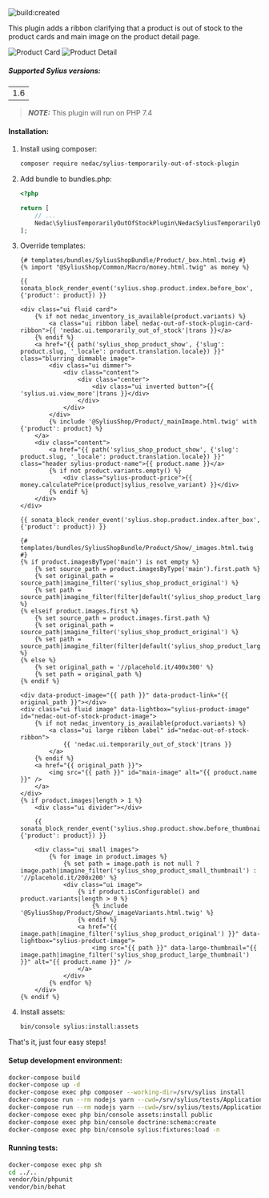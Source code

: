 <div class="repo-badge inline-block vertical-align">
    <a id="status-image-popup" title="Latest push build on default branch: created" name="status-images" class="pointer open-popup">
        <img src="https://travis-ci.com/nedac-sorbo/SyliusTemporarilyOutOfStockPlugin.svg?branch=master" alt="build:created">
    </a>
</div>

This plugin adds a ribbon clarifying that a product is out of stock to the product cards and main image on the product detail page.

![Product Card](product_card.png)
![Product Detail](product_detail.png)

##### Supported Sylius versions:
<table>
    <tr><td>1.6</td></tr>
</table>


> **_NOTE:_** This plugin will run on PHP 7.4

#### Installation:

1. Install using composer:
    ```bash
    composer require nedac/sylius-temporarily-out-of-stock-plugin
    ```
2. Add bundle to bundles.php:
    ```php
    <?php

    return [
        // ...
        Nedac\SyliusTemporarilyOutOfStockPlugin\NedacSyliusTemporarilyOutOfStockPlugin::class => ['all' => true],
    ];
    ```
3. Override templates:
    ```twig
    {# templates/bundles/SyliusShopBundle/Product/_box.html.twig #}
    {% import "@SyliusShop/Common/Macro/money.html.twig" as money %}
    
    {{ sonata_block_render_event('sylius.shop.product.index.before_box', {'product': product}) }}
    
    <div class="ui fluid card">
        {% if not nedac_inventory_is_available(product.variants) %}
            <a class="ui ribbon label nedac-out-of-stock-plugin-card-ribbon">{{ 'nedac.ui.temporarily_out_of_stock'|trans }}</a>
        {% endif %}
        <a href="{{ path('sylius_shop_product_show', {'slug': product.slug, '_locale': product.translation.locale}) }}" class="blurring dimmable image">
            <div class="ui dimmer">
                <div class="content">
                    <div class="center">
                        <div class="ui inverted button">{{ 'sylius.ui.view_more'|trans }}</div>
                    </div>
                </div>
            </div>
            {% include '@SyliusShop/Product/_mainImage.html.twig' with {'product': product} %}
        </a>
        <div class="content">
            <a href="{{ path('sylius_shop_product_show', {'slug': product.slug, '_locale': product.translation.locale}) }}" class="header sylius-product-name">{{ product.name }}</a>
            {% if not product.variants.empty() %}
                <div class="sylius-product-price">{{ money.calculatePrice(product|sylius_resolve_variant) }}</div>
            {% endif %}
        </div>
    </div>
    
    {{ sonata_block_render_event('sylius.shop.product.index.after_box', {'product': product}) }}
    ```
    ```twig
    {# templates/bundles/SyliusShopBundle/Product/Show/_images.html.twig #}
    {% if product.imagesByType('main') is not empty %}
        {% set source_path = product.imagesByType('main').first.path %}
        {% set original_path = source_path|imagine_filter('sylius_shop_product_original') %}
        {% set path = source_path|imagine_filter(filter|default('sylius_shop_product_large_thumbnail')) %}
    {% elseif product.images.first %}
        {% set source_path = product.images.first.path %}
        {% set original_path = source_path|imagine_filter('sylius_shop_product_original') %}
        {% set path = source_path|imagine_filter(filter|default('sylius_shop_product_large_thumbnail')) %}
    {% else %}
        {% set original_path = '//placehold.it/400x300' %}
        {% set path = original_path %}
    {% endif %}
    
    <div data-product-image="{{ path }}" data-product-link="{{ original_path }}"></div>
    <div class="ui fluid image" data-lightbox="sylius-product-image" id="nedac-out-of-stock-product-image">
        {% if not nedac_inventory_is_available(product.variants) %}
            <a class="ui large ribbon label" id="nedac-out-of-stock-ribbon">
                {{ 'nedac.ui.temporarily_out_of_stock'|trans }}
            </a>
        {% endif %}
        <a href="{{ original_path }}">
            <img src="{{ path }}" id="main-image" alt="{{ product.name }}" />
        </a>
    </div>
    {% if product.images|length > 1 %}
        <div class="ui divider"></div>
    
        {{ sonata_block_render_event('sylius.shop.product.show.before_thumbnails', {'product': product}) }}
    
        <div class="ui small images">
            {% for image in product.images %}
                {% set path = image.path is not null ? image.path|imagine_filter('sylius_shop_product_small_thumbnail') : '//placehold.it/200x200' %}
                <div class="ui image">
                    {% if product.isConfigurable() and product.variants|length > 0 %}
                        {% include '@SyliusShop/Product/Show/_imageVariants.html.twig' %}
                    {% endif %}
                    <a href="{{ image.path|imagine_filter('sylius_shop_product_original') }}" data-lightbox="sylius-product-image">
                        <img src="{{ path }}" data-large-thumbnail="{{ image.path|imagine_filter('sylius_shop_product_large_thumbnail') }}" alt="{{ product.name }}" />
                    </a>
                </div>
            {% endfor %}
        </div>
    {% endif %}
    ```
4. Install assets:
    ```bash
    bin/console sylius:install:assets
    ```

That's it, just four easy steps!

#### Setup development environment:
```bash
docker-compose build
docker-compose up -d
docker-compose exec php composer --working-dir=/srv/sylius install
docker-compose run --rm nodejs yarn --cwd=/srv/sylius/tests/Application install
docker-compose run --rm nodejs yarn --cwd=/srv/sylius/tests/Application build
docker-compose exec php bin/console assets:install public
docker-compose exec php bin/console doctrine:schema:create
docker-compose exec php bin/console sylius:fixtures:load -n
```
#### Running tests:
```bash
docker-compose exec php sh
cd ../..
vendor/bin/phpunit
vendor/bin/behat
```
